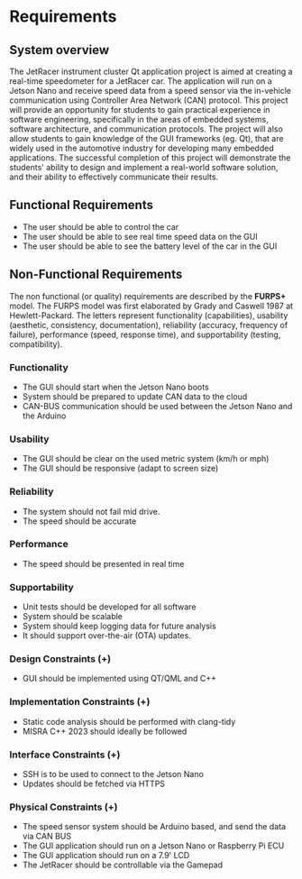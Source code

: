 # Requirements

## System overview

The JetRacer instrument cluster Qt application project is aimed at creating a real-time 
speedometer for a JetRacer car. The application will run on a Jetson Nano and receive speed data 
from a speed sensor via the in-vehicle communication using Controller Area Network (CAN) protocol. 
This project will provide an opportunity for students to gain practical experience in software 
engineering, specifically in the areas of embedded systems, software architecture, and 
communication protocols. The project will also allow students to gain knowledge of the 
GUI frameworks (eg. Qt), that are widely used in the automotive industry for developing 
many embedded applications. The successful completion of this project will demonstrate the 
students' ability to design and implement a real-world software solution, and their ability 
to effectively communicate their results.

## Functional Requirements

* The user should be able to control the car
* The user should be able to see real time speed data on the GUI
* The user should be able to see the battery level of the car in the GUI

## Non-Functional Requirements

The non functional (or quality) requirements are described by the **FURPS+** model. The
FURPS model was first elaborated by Grady and Caswell 1987 at Hewlett-Packard. The
letters represent functionality (capabilities), usability (aesthetic, consistency, documentation), 
reliability (accuracy, frequency of failure), performance (speed, response time), and
supportability (testing, compatibility).

### Functionality

* The GUI should start when the Jetson Nano boots
* System should be prepared to update CAN data to the cloud
* CAN-BUS communication should be used between the Jetson Nano and the Arduino

### Usability

* The GUI should be clear on the used metric system (km/h or mph)
* The GUI should be responsive (adapt to screen size)

### Reliability

* The system should not fail mid drive.
* The speed should be accurate

### Performance

* The speed should be presented in real time

### Supportability

* Unit tests should be developed for all software
* System should be scalable
* System should keep logging data for future analysis
* It should support over-the-air (OTA) updates.

### Design Constraints (+)

* GUI should be implemented using QT/QML and C++

### Implementation Constraints (+)

* Static code analysis should be performed with clang-tidy
* MISRA C++ 2023 should ideally be followed

### Interface Constraints (+)

* SSH is to be used to connect to the Jetson Nano
* Updates should be fetched via HTTPS

### Physical Constraints (+)

* The speed sensor system should be Arduino based, and send the data via CAN BUS
* The GUI application should run on a Jetson Nano or Raspberry Pi ECU
* The GUI application should run on a 7.9' LCD
* The JetRacer should be controllable via the Gamepad
